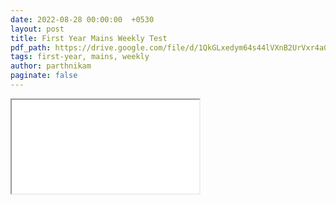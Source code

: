 ```yaml
---
date: 2022-08-28 00:00:00  +0530
layout: post
title: First Year Mains Weekly Test
pdf_path: https://drive.google.com/file/d/1QkGLxedym64s44lVXnB2UrVxr4aGcZzW/preview?usp=drive_link
tags: first-year, mains, weekly
author: parthnikam
paginate: false
---
```


<iframe class="embed-pdf" src="{{ page.pdf_path }}#toolbar=0" seamless="seamless" scrolling="no" style="overflow:hidden"></iframe>
